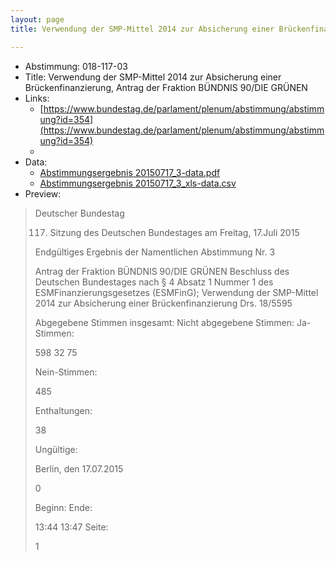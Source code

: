 ```yaml
---
layout: page
title: Verwendung der SMP-Mittel 2014 zur Absicherung einer Brückenfinanzierung, Antrag der Fraktion BÜNDNIS 90/DIE GRÜNEN

---
```


* Abstimmung: 018-117-03
* Title: Verwendung der SMP-Mittel 2014 zur Absicherung einer Brückenfinanzierung, Antrag der Fraktion BÜNDNIS 90/DIE GRÜNEN
* Links: 
    * [https://www.bundestag.de/parlament/plenum/abstimmung/abstimmung?id=354](https://www.bundestag.de/parlament/plenum/abstimmung/abstimmung?id=354)
    * 
* Data: 
    * [Abstimmungsergebnis 20150717_3-data.pdf](/abstimmungsliste/20150717_3-data.pdf)
    * [Abstimmungsergebnis 20150717_3_xls-data.csv](/abstimmungsliste/analyses/20150717_3_xls-data.csv)
* Preview: 
> Deutscher Bundestag
> 
> 117. Sitzung des Deutschen Bundestages
> am Freitag, 17.Juli 2015
> 
> Endgültiges Ergebnis der Namentlichen Abstimmung Nr. 3
> 
> Antrag der Fraktion BÜNDNIS 90/DIE GRÜNEN
> Beschluss des Deutschen Bundestages nach § 4 Absatz 1 Nummer 1 des ESMFinanzierungsgesetzes (ESMFinG);
> Verwendung der SMP-Mittel 2014 zur Absicherung einer Brückenfinanzierung
> Drs. 18/5595
> 
> Abgegebene Stimmen insgesamt:
> Nicht abgegebene Stimmen:
> Ja-Stimmen:
> 
> 598
> 32
> 75
> 
> Nein-Stimmen:
> 
> 485
> 
> Enthaltungen:
> 
> 38
> 
> Ungültige:
> 
> Berlin, den 17.07.2015
> 
> 0
> 
> Beginn:
> Ende:
> 
> 13:44
> 13:47
> Seite:
> 
> 1
> 
> 
